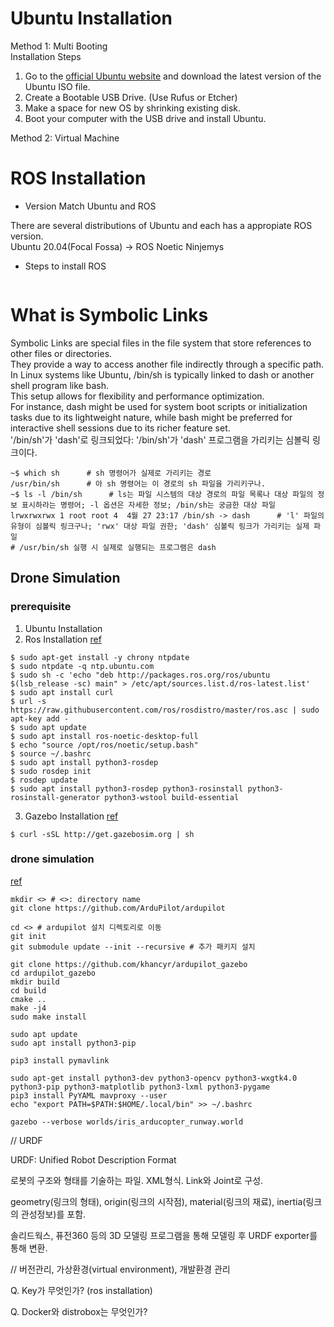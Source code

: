 # Ubuntu Installation
Method 1: Multi Booting</br>
Installation Steps
  1. Go to the [official Ubuntu website](https://ubuntu.com/download) and download the latest version of the Ubuntu ISO file.
  2. Create a Bootable USB Drive. (Use Rufus or Etcher)
  3. Make a space for new OS by shrinking existing disk.
  4. Boot your computer with the USB drive and install Ubuntu.

Method 2: Virtual Machine</br>

# ROS Installation
- Version Match Ubuntu and ROS

There are several distributions of Ubuntu and each has a appropiate ROS version.</br>
Ubuntu 20.04(Focal Fossa) -> ROS Noetic Ninjemys</br>

- Steps to install ROS
```

```

# What is Symbolic Links
Symbolic Links are special files in the file system that store references to other files or directories.</br>
They provide a way to access another file indirectly through a specific path.</br>
In Linux systems like Ubuntu, /bin/sh is typically linked to dash or another shell program like bash.</br>
This setup allows for flexibility and performance optimization.</br>
For instance, dash might be used for system boot scripts or initialization tasks due to its lightweight nature, while bash might be preferred for interactive shell sessions due to its richer feature set.</br>
'/bin/sh'가 'dash'로 링크되었다: '/bin/sh'가 'dash' 프로그램을 가리키는 심볼릭 링크이다.</br>
```
~$ which sh      # sh 명령어가 실제로 가리키는 경로
/usr/bin/sh      # 아 sh 명령어는 이 경로의 sh 파일을 가리키구나.
~$ ls -l /bin/sh      # ls는 파일 시스템의 대상 경로의 파일 목록나 대상 파일의 정보 표시하라는 명령어; -l 옵션은 자세한 정보; /bin/sh는 궁금한 대상 파일
lrwxrwxrwx 1 root root 4  4월 27 23:17 /bin/sh -> dash      # 'l' 파일의 유형이 심볼릭 링크구나; 'rwx' 대상 파일 권한; 'dash' 심볼릭 링크가 가리키는 실제 파일
# /usr/bin/sh 실행 시 실제로 실행되는 프로그램은 dash
```

## Drone Simulation

### prerequisite
1. Ubuntu Installation
2. Ros Installation
[ref](https://velog.io/@emdydqortkgh/ROS-Noetic-%EC%84%A4%EC%B9%98-Ubuntu-20.04)
```
$ sudo apt-get install -y chrony ntpdate
$ sudo ntpdate -q ntp.ubuntu.com
$ sudo sh -c 'echo "deb http://packages.ros.org/ros/ubuntu $(lsb_release -sc) main" > /etc/apt/sources.list.d/ros-latest.list'
$ sudo apt install curl
$ url -s https://raw.githubusercontent.com/ros/rosdistro/master/ros.asc | sudo apt-key add -
$ sudo apt update
$ sudo apt install ros-noetic-desktop-full
$ echo "source /opt/ros/noetic/setup.bash"
$ source ~/.bashrc
$ sudo apt install python3-rosdep
$ sudo rosdep init
$ rosdep update
$ sudo apt install python3-rosdep python3-rosinstall python3-rosinstall-generator python3-wstool build-essential
```
3. Gazebo Installation
[ref](https://classic.gazebosim.org/tutorials?tut=install_ubuntu)
```
$ curl -sSL http://get.gazebosim.org | sh
```
### drone simulation

[ref](https://mkdrone.tistory.com/2)
```
mkdir <> # <>: directory name
git clone https://github.com/ArduPilot/ardupilot

cd <> # ardupilot 설치 디렉토리로 이동
git init
git submodule update --init --recursive # 추가 패키지 설치

git clone https://github.com/khancyr/ardupilot_gazebo
cd ardupilot_gazebo
mkdir build
cd build
cmake ..
make -j4
sudo make install

sudo apt update
sudo apt install python3-pip

pip3 install pymavlink

sudo apt-get install python3-dev python3-opencv python3-wxgtk4.0 python3-pip python3-matplotlib python3-lxml python3-pygame
pip3 install PyYAML mavproxy --user
echo "export PATH=$PATH:$HOME/.local/bin" >> ~/.bashrc

gazebo --verbose worlds/iris_arducopter_runway.world
```

// URDF

URDF: Unified Robot Description Format

로봇의 구조와 형태를 기술하는 파일. XML형식. Link와 Joint로 구성.

geometry(링크의 형태), origin(링크의 시작점), material(링크의 재료), inertia(링크의 관성정보)를 포함.

솔리드웍스, 퓨전360 등의 3D 모델링 프로그램을 통해 모델링 후 URDF exporter를 통해 변환.

// 버전관리, 가상환경(virtual environment), 개발환경 관리





Q. Key가 무엇인가? (ros installation)

Q. Docker와 distrobox는 무엇인가?
